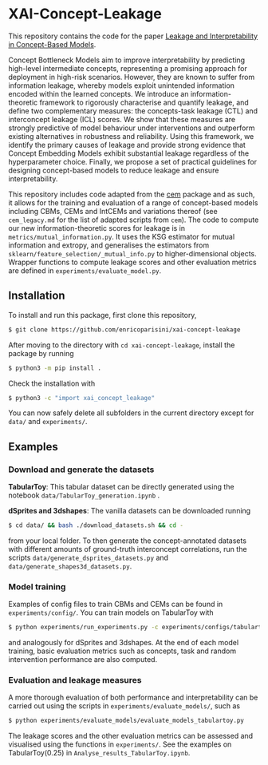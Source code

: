 # XAI-Concept-Leakage

This repository contains the code for the paper [Leakage and Interpretability in Concept-Based Models](https://www.arxiv.org/abs/2504.14094).

Concept Bottleneck Models aim to improve interpretability by predicting high-level intermediate concepts, representing a promising approach for deployment in high-risk scenarios. 
However, they are known to suffer from information leakage, whereby models exploit unintended information encoded within the learned concepts.
We introduce an information-theoretic framework to rigorously characterise and quantify leakage, and define two complementary measures: the concepts-task leakage (CTL) and interconcept leakage (ICL) scores. We show that these measures are strongly predictive of model behaviour under interventions and outperform existing alternatives in robustness and reliability. Using this framework, we identify the primary causes of leakage and provide strong evidence that Concept Embedding Models exhibit substantial leakage regardless of the hyperparameter choice. Finally, we propose a set of practical guidelines for designing concept-based models to reduce leakage and ensure interpretability.

This repository includes code adapted from the [cem](https://github.com/mateoespinosa/cem) package and as such, it allows for the training and evaluation of a range of concept-based models including CBMs, CEMs and IntCEMs and variations thereof (see `cem_legacy.md` for the list of adapted scripts from `cem`). The code to compute our new information-theoretic scores for leakage is in `metrics/mutual_information.py`. It uses the KSG estimator for mutual information and extropy, and generalises the estimators from `sklearn/feature_selection/_mutual_info.py` to higher-dimensional objects. Wrapper functions to compute leakage scores and other evaluation metrics are defined in `experiments/evaluate_model.py`.

## Installation

To install and run this package, first clone this repository,
```bash
$ git clone https://github.com/enricoparisini/xai-concept-leakage
```
After moving to the directory with `cd xai-concept-leakage`, install the package by running
```bash
$ python3 -m pip install .
```
Check the installation with
```bash
$ python3 -c "import xai_concept_leakage"
```
You can now safely delete all subfolders in the current directory except for `data/` and `experiments/`.  



## Examples

### Download and generate the datasets

**TabularToy**: This tabular dataset can be directly generated using the notebook `data/TabularToy_generation.ipynb` .


**dSprites and 3dshapes**: The vanilla datasets can be downloaded running 
```bash
$ cd data/ && bash ./download_datasets.sh && cd -
```
from your local folder. To then generate the concept-annotated datasets with different amounts of ground-truth interconcept correlations, run the scripts `data/generate_dsprites_datasets.py` and `data/generate_shapes3d_datasets.py`.



### Model training

Examples of config files to train CBMs and CEMs can be found in `experiments/config/`. You can train models on TabularToy with
```bash
$ python experiments/run_experiments.py -c experiments/configs/tabulartoy.yaml
```
and analogously for dSprites and 3dshapes. At the end of each model training, basic evaluation metrics such as concepts, task and random intervention performance are also computed.




### Evaluation and leakage measures

A more thorough evaluation of both performance and interpretability can be carried out using the scripts in `experiments/evaluate_models/`, such as
```bash
$ python experiments/evaluate_models/evaluate_models_tabulartoy.py
```
The leakage scores and the other evaluation metrics can be assessed and visualised using the functions in `experiments/`. See the examples on TabularToy(0.25) in `Analyse_results_TabularToy.ipynb`.

